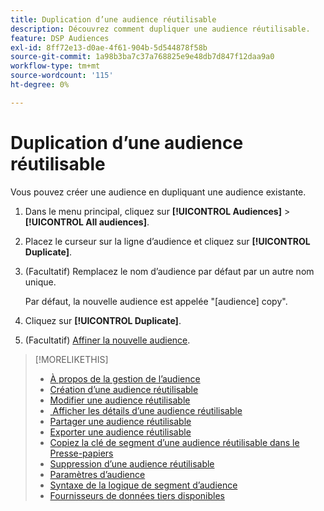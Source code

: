 ```yaml
---
title: Duplication d’une audience réutilisable
description: Découvrez comment dupliquer une audience réutilisable.
feature: DSP Audiences
exl-id: 8ff72e13-d0ae-4f61-904b-5d544878f58b
source-git-commit: 1a98b3ba7c37a768825e9e48db7d847f12daa9a0
workflow-type: tm+mt
source-wordcount: '115'
ht-degree: 0%

---
```


# Duplication d’une audience réutilisable

Vous pouvez créer une audience en dupliquant une audience existante.

1. Dans le menu principal, cliquez sur **[!UICONTROL Audiences]** > **[!UICONTROL All audiences]**.

1. Placez le curseur sur la ligne d’audience et cliquez sur **[!UICONTROL Duplicate]**.

1. (Facultatif) Remplacez le nom d’audience par défaut par un autre nom unique.

   Par défaut, la nouvelle audience est appelée &quot;[audience] copy&quot;.

1. Cliquez sur **[!UICONTROL Duplicate]**.

1. (Facultatif) [Affiner la nouvelle audience](reusable-audience-edit.md).

>[!MORELIKETHIS]
>
>* [À propos de la gestion de l’audience](audience-about.md)
>* [Création d’une audience réutilisable](reusable-audience-create.md)
>* [Modifier une audience réutilisable](reusable-audience-edit.md)
>* [&#x200B; Afficher les détails d’une audience réutilisable](reusable-audience-view-details.md)
>* [Partager une audience réutilisable](reusable-audience-share.md)
>* [Exporter une audience réutilisable](reusable-audience-export.md)
>* [Copiez la clé de segment d’une audience réutilisable dans le Presse-papiers](reusable-audience-clipboard.md)
>* [Suppression d’une audience réutilisable](reusable-audience-delete.md)
>* [Paramètres d’audience](audience-settings.md)
>* [Syntaxe de la logique de segment d’audience](audience-segment-logic-syntax.md)
>* [Fournisseurs de données tiers disponibles](third-party-data-providers.md)
